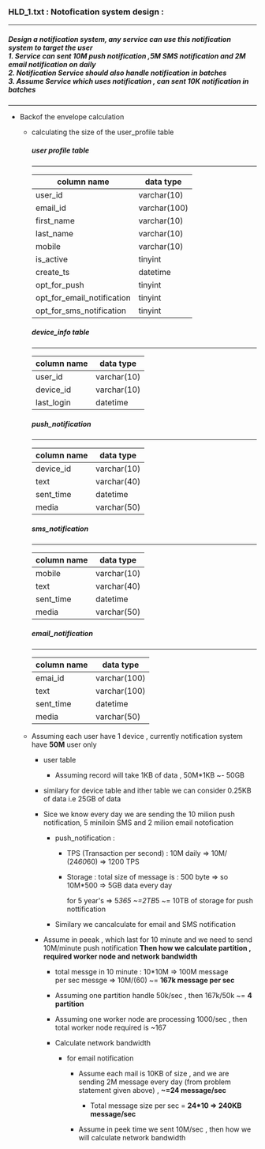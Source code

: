 ### HLD_1.txt : Notofication system design : 
---
#####  Design a notification system, any service can use this notification system to target the user </br> 1. Service can sent 10M push notification ,5M SMS notification and 2M email notification on daily </br> 2. Notification Service should also handle notification in batches </br> 3. Assume Service which uses notification , can sent 10K notification in batches
---

* Backof the envelope calculation

    * calculating the size of the user_profile table 

        ##### user profile table
        ---

        column name   |data type
        ------------- | -------------
        user_id       | varchar(10) 
        email_id      | varchar(100) 
        first_name    | varchar(10) 
        last_name     | varchar(10) 
        mobile        | varchar(10) 
        is_active     | tinyint 
        create_ts     | datetime 
        opt_for_push  | tinyint
        opt_for_email_notification | tinyint
        opt_for_sms_notification | tinyint
        

        ##### device_info table
        ---

        column name   |data type
        ------------- | -------------
        user_id       | varchar(10)
        device_id | varchar(10)
        last_login | datetime 


         ##### push_notification
        ---

        column name   |data type
        ------------- | -------------
        device_id     | varchar(10) 
        text          | varchar(40) 
        sent_time     | datetime 
        media         | varchar(50) 


        ##### sms_notification
        ---

        column name   |data type
        ------------- | -------------
        mobile        | varchar(10) 
        text          | varchar(40) 
        sent_time     | datetime 
        media         | varchar(50)


        ##### email_notification
        ---

        column name   |data type
        ------------- | -------------
        emai_id       | varchar(100) 
        text          | varchar(100) 
        sent_time     | datetime 
        media         | varchar(50)






    * Assuming each user have 1 device , currently notification system have <b>50M</b> user  only  

      * user table

        * Assuming  record will take 1KB of data , 50M*1KB ~- 50GB
      * similary for device table and ither table we can consider 0.25KB of data i.e 25GB of data 

      * Sice we know every day we are sending the 10 milion push notification, 5 miniloin SMS and 2 milion email notofication

         * push_notification : 

            * TPS (Transaction per second) : 10M daily => 10M/ (24*60*60) => 1200 TPS 

            * Storage : 
              total size of message is : 500 byte => so 10M*500 => 5GB data every day

              for 5 year's => 5*365 ~=2TB*5 ~= 10TB of storage for push nottification

          * Similary we cancalculate for email and SMS notification

      * Assume in peeak , which last for 10 minute and we need to send 10M/minute push notification <b>Then how we calculate partition , required worker node and network bandwidth</b>

        * total messge in 10 minute : 10*10M => 100M message </br> per sec messge => 10M/(60) ~= <b>167k message per sec</b></br> 
        
        * Assuming one partition handle 50k/sec , then 167k/50k ~= <b>4 partition </b>
        * Assuming one worker node are processing 1000/sec , then total worker node required is ~167
        * Calculate network bandwidth

          * for email notification<br>

             * Assume each mail is 10KB of size , and we are sending 2M message every day (from problem statement given above) , <b>~=24 message/sec</b>

               * Total message size per sec = <b>24*10 => 240KB message/sec</b></br>
             
             * Assume in peek time we sent 10M/sec , then how we will calculate network bandwidth









        
           




  
